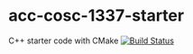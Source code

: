 # acc-cosc-1337-starter
C++ starter code with CMake 
[![Build Status](https://travis-ci.org/acc-cosc-1337-fall-2019/acc-cosc-1337-fall-2019-artgonzalezacc.svg?branch=master)](https://travis-ci.org/acc-cosc-1337-fall-2019/acc-cosc-1337-fall-2019-artgonzalezacc)
